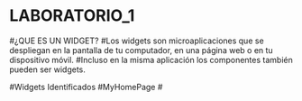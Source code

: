 # LABORATORIO_1

#¿QUE ES UN WIDGET?
    #Los widgets son microaplicaciones que se despliegan en la pantalla de tu computador, en una página web o en tu dispositivo móvil.
    #Incluso en la misma aplicación los componentes también pueden ser widgets.

#Widgets Identificados
    #MyHomePage
    #
